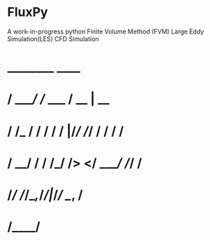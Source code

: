 # FluxPy
A work-in-progress python Finite Volume Method (FVM) Large Eddy Simulation(LES) CFD Simulation

#                ________           ____      
#               / ____/ /_  ___  __/ __ |__  __
#              / /_  / / / / / |/_/ /_/ / / / /
#             / __/ / / /_/ />  </ ____/ /_/ / 
#            /_/   /_/\__,_/_/|_/_/    \__, / 
#                                     /____/  
